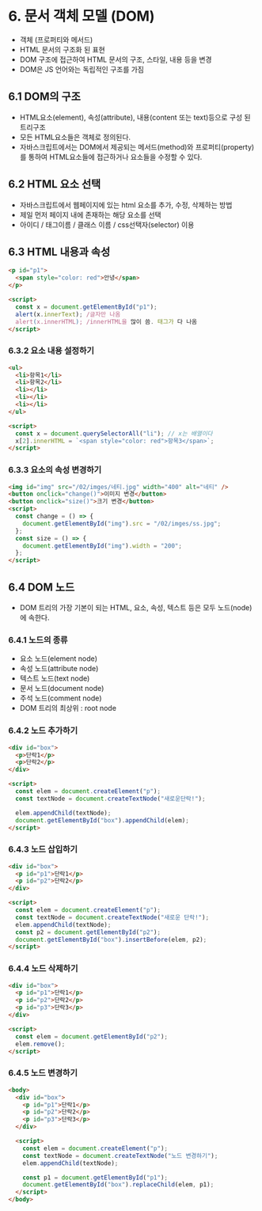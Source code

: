 # 6. 문서 객체 모델 (DOM)

- 객체 (프로퍼티와 메서드)
- HTML 문서의 구조화 된 표현
- DOM 구조에 접근하여 HTML 문서의 구조, 스타일, 내용 등을 변경
- DOM은 JS 언어와는 독립적인 구조를 가짐

## 6.1 DOM의 구조

- HTML요소(element), 속성(attribute), 내용(content 또는 text)등으로 구성 된 트리구조
- 모든 HTML요소들은 객체로 정의된다.
- 자바스크립트에서는 DOM에서 제공되는 메서드(method)와 프로퍼티(property)를 통하여 HTML요소들에 접근하거나 요소들을 수정할 수 있다.

## 6.2 HTML 요소 선택

- 자바스크립트에서 웹페이지에 있는 html 요소를 추가, 수정, 삭제하는 방법
- 제일 먼저 페이지 내에 존재하는 해당 요소를 선택
- 아이디 / 태그이름 / 클래스 이름 / css선택자(selector) 이용

## 6.3 HTML 내용과 속성

```html
<p id="p1">
  <span style="color: red">안녕</span>
</p>

<script>
  const x = document.getElementById("p1");
  alert(x.innerText); /글자만 나옴
  alert(x.innerHTML); /innerHTML을 많이 씀. 태그가 다 나옴
</script>
```

### 6.3.2 요소 내용 설정하기

```html
<ul>
  <li>항목1</li>
  <li>항목2</li>
  <li></li>
  <li></li>
  <li></li>
</ul>

<script>
  const x = document.querySelectorAll("li"); // x는 배열이다
  x[2].innerHTML = `<span style="color: red">항목3</span>`;
</script>
```

### 6.3.3 요소의 속성 변경하기

```html
<img id="img" src="/02/imges/네티.jpg" width="400" alt="네티" />
<button onclick="change()">이미지 변경</button>
<button onclick="size()">크기 변경</button>
<script>
  const change = () => {
    document.getElementById("img").src = "/02/imges/ss.jpg";
  };
  const size = () => {
    document.getElementById("img").width = "200";
  };
</script>
```

## 6.4 DOM 노드

- DOM 트리의 가장 기본이 되는 HTML, 요소, 속성, 텍스트 등은 모두 노드(node)에 속한다.

### 6.4.1 노드의 종류

- 요소 노드(element node)
- 속성 노드(attribute node)
- 텍스트 노드(text node)
- 문서 노드(document node)
- 주석 노드(comment node)
- DOM 트리의 최상위 : root node

### 6.4.2 노드 추가하기

```html
<div id="box">
  <p>단락1</p>
  <p>단락2</p>
</div>

<script>
  const elem = document.createElement("p");
  const textNode = document.createTextNode("새로운단락!");

  elem.appendChild(textNode);
  document.getElementById("box").appendChild(elem);
</script>
```

### 6.4.3 노드 삽입하기

```html
<div id="box">
  <p id="p1">단락1</p>
  <p id="p2">단락2</p>
</div>

<script>
  const elem = document.createElement("p");
  const textNode = document.createTextNode("새로운 단락!");
  elem.appendChild(textNode);
  const p2 = document.getElementById("p2");
  document.getElementById("box").insertBefore(elem, p2);
</script>
```

### 6.4.4 노드 삭제하기

```html
<div id="box">
  <p id="p1">단락1</p>
  <p id="p2">단락2</p>
  <p id="p3">단락3</p>
</div>

<script>
  const elem = document.getElementById("p2");
  elem.remove();
</script>
```

### 6.4.5 노드 변경하기

```html
<body>
  <div id="box">
    <p id="p1">단락1</p>
    <p id="p2">단락2</p>
    <p id="p3">단락3</p>
  </div>

  <script>
    const elem = document.createElement("p");
    const textNode = document.createTextNode("노드 변경하기");
    elem.appendChild(textNode);

    const p1 = document.getElementById("p1");
    document.getElementById("box").replaceChild(elem, p1);
  </script>
</body>
```